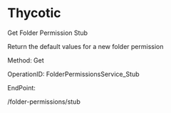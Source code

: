 #     Thycotic


Get Folder Permission Stub

Return the default values for a new folder permission

Method: Get

OperationID: FolderPermissionsService_Stub

EndPoint:

/folder-permissions/stub
